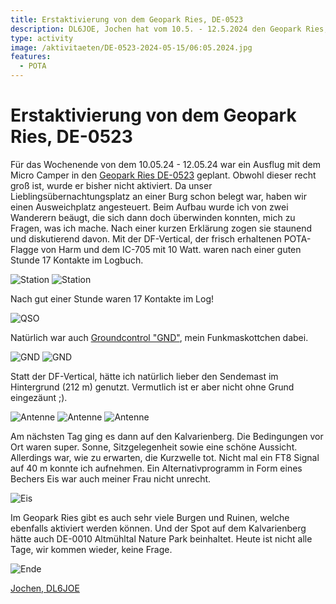 ```yaml
---
title: Erstaktivierung von dem Geopark Ries, DE-0523
description: DL6JOE, Jochen hat vom 10.5. - 12.5.2024 den Geopark Ries, DE-0523 erstaktiviert.
type: activity
image: /aktivitaeten/DE-0523-2024-05-15/06:05.2024.jpg
features:
  - POTA
---
```


# Erstaktivierung von dem Geopark Ries, DE-0523

Für das Wochenende von dem 10.05.24 - 12.05.24 war ein Ausflug mit dem Micro Camper in den [Geopark Ries DE-0523](https://pota.app/#/park/DE-0523) geplant. Obwohl dieser recht groß ist, wurde er bisher nicht aktiviert. Da unser Lieblingsübernachtungsplatz an einer Burg schon belegt war, haben wir einen Ausweichplatz angesteuert. Beim Aufbau wurde ich von zwei Wanderern beäugt, die sich dann doch überwinden konnten, mich zu Fragen, was ich mache. Nach einer kurzen Erklärung zogen sie staunend und diskutierend davon. Mit der DF-Vertical, der frisch erhaltenen POTA-Flagge von Harm und dem IC-705 mit 10 Watt. waren nach einer guten Stunde 17 Kontakte im Logbuch.

![Station](/aktivitaeten/DE-0523-2024-05-15/00:05.2024.jpg)
![Station](/aktivitaeten/DE-0523-2024-05-15/02:05.2024.jpg)

Nach gut einer Stunde waren 17 Kontakte im Log!

![QSO](/aktivitaeten/DE-0523-2024-05-15/09:05.2024.png)

Natürlich war auch [Groundcontrol "GND"](https://www.instagram.com/groundcontrol_gnd/), mein Funkmaskottchen dabei.

![GND](/aktivitaeten/DE-0523-2024-05-15/04:05.2024.jpg)
![GND](/aktivitaeten/DE-0523-2024-05-15/06:05.2024.jpg)

Statt der DF-Vertical, hätte ich natürlich lieber den Sendemast im Hintergrund (212 m) genutzt. Vermutlich ist er aber nicht ohne Grund eingezäunt ;).

![Antenne](/aktivitaeten/DE-0523-2024-05-15/01:05.2024.jpg)
![Antenne](/aktivitaeten/DE-0523-2024-05-15/03:05.2024.jpg)
![Antenne](/aktivitaeten/DE-0523-2024-05-15/07:05.2024.jpg)

Am nächsten Tag ging es dann auf den Kalvarienberg. Die Bedingungen vor Ort waren super. Sonne, Sitzgelegenheit sowie eine schöne Aussicht. Allerdings war, wie zu erwarten, die Kurzwelle tot. Nicht mal ein FT8 Signal auf 40 m konnte ich aufnehmen. Ein Alternativprogramm in Form eines Bechers Eis war auch meiner Frau nicht unrecht.

![Eis](/aktivitaeten/DE-0523-2024-05-15/08:05.2024.jpg)

Im Geopark Ries gibt es auch sehr viele Burgen und Ruinen, welche ebenfalls aktiviert werden können. Und der Spot auf dem Kalvarienberg hätte auch DE-0010 Altmühltal Nature Park beinhaltet.
Heute ist nicht alle Tage, wir kommen wieder, keine Frage.

![Ende](/aktivitaeten/DE-0523-2024-05-15/05:05.2024.jpg)

[Jochen, DL6JOE](https://www.qrz.com/db/DL6JOE)
